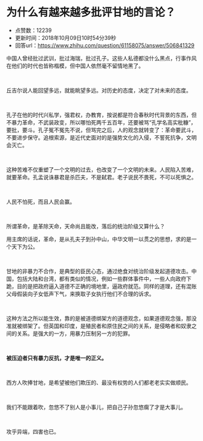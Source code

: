 # 为什么有越来越多批评甘地的言论？
- 点赞数：12239
- 更新时间：2018年10月09日10时54分39秒
- 回答url：https://www.zhihu.com/question/61158075/answer/506841329
<body>
 <p data-pid="wDEPDhX6">中国人曾经批过武训，批过海瑞，批过孔子。这些人私德都没什么黑点，行事作风在他们的时代也皆称楷模，但中国人依然毫不留情地黑了。</p>
 <p class="ztext-empty-paragraph"><br></p>
 <p data-pid="lwbdjxjO">丘吉尔说人能回望多远，就能眺望多远。对历史的态度，决定了对未来的态度。</p>
 <p class="ztext-empty-paragraph"><br></p>
 <p data-pid="BLPuLk-D">孔子在他的时代兴私学，强君权，办教育，按说都是符合春秋时代背景的东西，但不暴力革命，不武装政变，所以哪怕死两千五百年，还要被骂“孔学名高实秕糠”，要批，要斗。孔子冤不冤先不说，但骂完之后，人的观念就转变了：革命要武斗，不要进步保守。追根索源，是近代史面对的是强势文化的入侵，不誓死抗争，文明会灭亡。</p>
 <p class="ztext-empty-paragraph"><br></p>
 <p data-pid="eCYtOBYw">这种苦难不仅重塑了一个文明的过去，也改变了一个文明的未来。人民陷入苦难，就要革命。孔孟说诛暴君是杀匹夫，不是弑君。老子说民不畏死，不可以死惧之。</p>
 <p class="ztext-empty-paragraph"><br></p>
 <p data-pid="71Z-sSUF">人民不怕死，而且人民会赢。</p>
 <p class="ztext-empty-paragraph"><br></p>
 <p data-pid="P_a308FN">所谓革命，是革除天命，天命尚且能改，落后的统治阶级又算什么？</p>
 <p data-pid="95jYTk2c">用主席的话说，革命，是从孔夫子到孙中山，中华文明一以贯之的思想，求的是一个天下为公。</p>
 <p class="ztext-empty-paragraph"><br></p>
 <p data-pid="wZlL899_">甘地的非暴力不合作，是典型的臣民心态，通过绝食对统治阶级发起道德攻击。中国，包括大陆和台湾，都有类似的情况，例如一些群体事件中，一些人向政府下跪，目的是把政府逼入道德不正确的境地里，逼政府就范。同样的道理，还有混账父母假装向子女低声下气，来换取子女执行他们不合理的诉求。</p>
 <p class="ztext-empty-paragraph"><br></p>
 <p data-pid="JE_T4-tX">这种方法之所以能生效，靠的是被道德绑架方的道德观念，如果道德观念强，那没准就被绑架了。但英国和印度，是殖民者和原住民之间的关系，是侵略者和奴隶之间的关系。是强大的一方，用暴力压制另一方的犯罪。</p>
 <p class="ztext-empty-paragraph"><br></p>
 <p data-pid="Fs3dPEny"><b>被压迫者只有暴力反抗，才是唯一的正义。</b></p>
 <p class="ztext-empty-paragraph"><br></p>
 <p data-pid="yEfHxvCv">西方人吹捧甘地，是希望被他们欺压的、最没有权势的人们都老老实实做顺民。</p>
 <p class="ztext-empty-paragraph"><br></p>
 <p data-pid="L2McPC5q">我们不能跟着吹，忽悠不了别人是小事儿，把自己子孙忽悠瘸了才是大事儿。</p>
 <p class="ztext-empty-paragraph"><br></p>
 <p data-pid="XbTTQLci">攻乎异端，四害也已。</p>
</body>